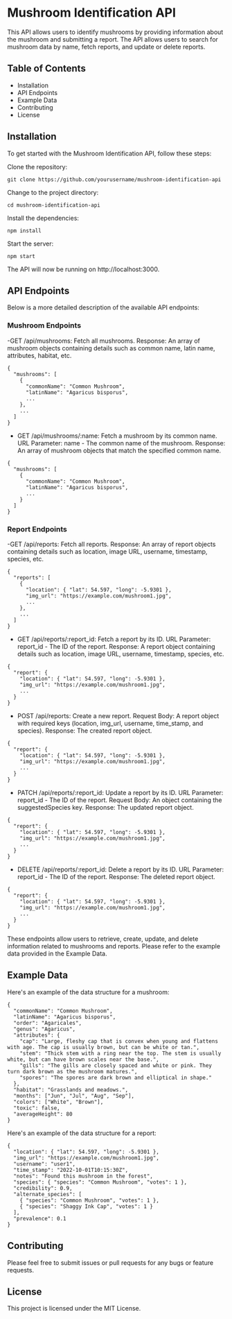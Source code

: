 # Mushroom Identification API
This API allows users to identify mushrooms by providing information about the mushroom and submitting a report. The API allows users to search for mushroom data by name, fetch reports, and update or delete reports.

## Table of Contents
- Installation
- API Endpoints
- Example Data
- Contributing
- License

## Installation
To get started with the Mushroom Identification API, follow these steps:

Clone the repository:
```
git clone https://github.com/yourusername/mushroom-identification-api
```

Change to the project directory:
```
cd mushroom-identification-api
```

Install the dependencies:
```
npm install
```

Start the server:
```
npm start
```

The API will now be running on http://localhost:3000.

## API Endpoints
Below is a more detailed description of the available API endpoints:

### Mushroom Endpoints
-GET /api/mushrooms: Fetch all mushrooms.
Response: An array of mushroom objects containing details such as common name, latin name, attributes, habitat, etc.

```
{
  "mushrooms": [
    {
      "commonName": "Common Mushroom",
      "latinName": "Agaricus bisporus",
      ...
    },
    ...
  ]
}
```
- GET /api/mushrooms/:name: Fetch a mushroom by its common name.
URL Parameter: name - The common name of the mushroom.
Response: An array of mushroom objects that match the specified common name.

```
{
  "mushrooms": [
    {
      "commonName": "Common Mushroom",
      "latinName": "Agaricus bisporus",
      ...
    }
  ]
}
```
### Report Endpoints
-GET /api/reports: Fetch all reports.
Response: An array of report objects containing details such as location, image URL, username, timestamp, species, etc.

```
{
  "reports": [
    {
      "location": { "lat": 54.597, "long": -5.9301 },
      "img_url": "https://example.com/mushroom1.jpg",
      ...
    },
    ...
  ]
}
```
- GET /api/reports/:report_id: Fetch a report by its ID.
URL Parameter: report_id - The ID of the report.
Response: A report object containing details such as location, image URL, username, timestamp, species, etc.

```
{
  "report": {
    "location": { "lat": 54.597, "long": -5.9301 },
    "img_url": "https://example.com/mushroom1.jpg",
    ...
  }
}
```
- POST /api/reports: Create a new report.
Request Body: A report object with required keys (location, img_url, username, time_stamp, and species).
Response: The created report object.

```
{
  "report": {
    "location": { "lat": 54.597, "long": -5.9301 },
    "img_url": "https://example.com/mushroom1.jpg",
    ...
  }
}
```
- PATCH /api/reports/:report_id: Update a report by its ID.
URL Parameter: report_id - The ID of the report.
Request Body: An object containing the suggestedSpecies key.
Response: The updated report object.

```
{
  "report": {
    "location": { "lat": 54.597, "long": -5.9301 },
    "img_url": "https://example.com/mushroom1.jpg",
    ...
  }
}
```
- DELETE /api/reports/:report_id: Delete a report by its ID.
URL Parameter: report_id - The ID of the report.
Response: The deleted report object.

```
{
  "report": {
    "location": { "lat": 54.597, "long": -5.9301 },
    "img_url": "https://example.com/mushroom1.jpg",
    ...
  }
}
```
These endpoints allow users to retrieve, create, update, and delete information related to mushrooms and reports. Please refer to the example data provided in the Example Data.

## Example Data
Here's an example of the data structure for a mushroom:

```
{
  "commonName": "Common Mushroom",
  "latinName": "Agaricus bisporus",
  "order": "Agaricales",
  "genus": "Agaricus",
  "attributes": {
    "cap": "Large, fleshy cap that is convex when young and flattens with age. The cap is usually brown, but can be white or tan.",
    "stem": "Thick stem with a ring near the top. The stem is usually white, but can have brown scales near the base.",
    "gills": "The gills are closely spaced and white or pink. They turn dark brown as the mushroom matures.",
    "spores": "The spores are dark brown and elliptical in shape."
  },
  "habitat": "Grasslands and meadows.",
  "months": ["Jun", "Jul", "Aug", "Sep"],
  "colors": ["White", "Brown"],
  "toxic": false,
  "averageHeight": 80
}
```

Here's an example of the data structure for a report:

```
{
  "location": { "lat": 54.597, "long": -5.9301 },
  "img_url": "https://example.com/mushroom1.jpg",
  "username": "user1",
  "time_stamp": "2022-10-01T10:15:30Z",
  "notes": "Found this mushroom in the forest",
  "species": { "species": "Common Mushroom", "votes": 1 },
  "credibility": 0.9,
  "alternate_species": [
    { "species": "Common Mushroom", "votes": 1 },
    { "species": "Shaggy Ink Cap", "votes": 1 }
  ],
  "prevalence": 0.1
}
```

## Contributing
Please feel free to submit issues or pull requests for any bugs or feature requests.

## License
This project is licensed under the MIT License.
